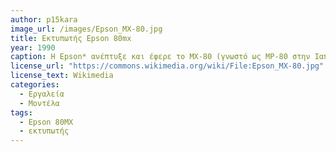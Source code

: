 ```yaml
---
author: p15kara
image_url: /images/Epson_MX-80.jpg
title: Εκτυπωτής Epson 80mx 
year: 1990
caption: Η Epson* ανέπτυξε και έφερε το MX-80 (γνωστό ως MP-80 στην Ιαπωνία) στην αγορά με σκοπό να προσφέρει έναν πλήρη εκτυπωτή για χρήση με προσωπικούς υπολογιστές. Το προϊόν βασίστηκε στην τεχνολογία ακριβείας που η εταιρεία βελτίωσε στην έρευνα και ανάπτυξη ρολογιών και μίνι εκτυπωτών
license_url: "https://commons.wikimedia.org/wiki/File:Epson_MX-80.jpg" 
license_text: Wikimedia 
categories:
  - Εργαλεία
  - Μοντέλα
tags:
  - Epson 80MX
  - εκτυπωτής
---
```


